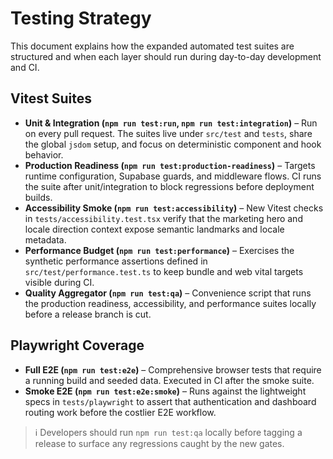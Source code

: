 # Testing Strategy

This document explains how the expanded automated test suites are structured and
when each layer should run during day-to-day development and CI.

## Vitest Suites

- **Unit & Integration (`npm run test:run`, `npm run test:integration`)** – Run on
  every pull request. The suites live under `src/test` and `tests`, share the
  global `jsdom` setup, and focus on deterministic component and hook behavior.
- **Production Readiness (`npm run test:production-readiness`)** – Targets
  runtime configuration, Supabase guards, and middleware flows. CI runs the
  suite after unit/integration to block regressions before deployment builds.
- **Accessibility Smoke (`npm run test:accessibility`)** – New Vitest checks in
  `tests/accessibility.test.tsx` verify that the marketing hero and locale
  direction context expose semantic landmarks and locale metadata.
- **Performance Budget (`npm run test:performance`)** – Exercises the synthetic
  performance assertions defined in `src/test/performance.test.ts` to keep bundle
  and web vital targets visible during CI.
- **Quality Aggregator (`npm run test:qa`)** – Convenience script that runs the
  production readiness, accessibility, and performance suites locally before a
  release branch is cut.

## Playwright Coverage

- **Full E2E (`npm run test:e2e`)** – Comprehensive browser tests that require a
  running build and seeded data. Executed in CI after the smoke suite.
- **Smoke E2E (`npm run test:e2e:smoke`)** – Runs against the lightweight specs
  in `tests/playwright` to assert that authentication and dashboard routing work
  before the costlier E2E workflow.

> ℹ️  Developers should run `npm run test:qa` locally before tagging a release to
>  surface any regressions caught by the new gates.
